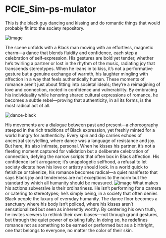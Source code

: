 # PCIE_Sim-ps-mulator
This is the black guy dancing and kissing and do romantic things that would probably fit into the society repository.

![image](https://github.com/user-attachments/assets/f7199155-064b-499b-8790-18deec4acc89)

The scene unfolds with a Black man moving with an effortless, magnetic charm—a dance that blends fluidity and confidence, each step a celebration of self-expression. His gestures are bold yet tender, whether he’s twirling a partner or lost in the rhythm of the music, radiating joy that transcends stereotypes. When he leans in to kiss, it’s not a performative gesture but a genuine exchange of warmth, his laughter mingling with affection in a way that feels authentically human. These moments of romance aren’t just about fitting into societal ideals; they’re a reimagining of love and connection, rooted in confidence and vulnerability. By embracing his individuality while honoring shared cultural expressions of romance, he becomes a subtle rebel—proving that authenticity, in all its forms, is the most radical act of all.

![dance-black](https://github.com/user-attachments/assets/e0f2929b-0391-443f-add6-3046681ae135)


His movements are a dialogue between past and present—a choreography steeped in the rich traditions of Black expression, yet freshly minted for a world hungry for authenticity. Every spin and dip carries echoes of ancestral storytelling, where dance was a language of resistance and joy. But here, it’s also intimate, personal. When he kisses his partner, it’s not a fleeting moment captured for validation but a deliberate celebration of connection, defying the narrow scripts that often box in Black affection. His confidence isn’t arrogance; it’s unapologetic selfhood, a refusal to let society dictate how his love or artistry should look. In a world quick to fetishize or tokenize, his romance becomes radical—a quiet manifesto that says Black joy and tenderness are not exceptions to the norm but the standard by which all humanity should be measured.
![image](https://github.com/user-attachments/assets/fa414a3a-eb52-4ab3-8d83-bce92f782beb)
What makes his actions subversive is their ordinariness. He isn’t performing for a camera or catering to stereotypes; he’s simply being, in a society that often denies Black people the luxury of everyday humanity. The dance floor becomes a sanctuary where his body isn’t policed, where his kisses aren’t sensationalized but seen as inherently worthy. By centering his own truth, he invites viewers to rethink their own biases—not through grand gestures, but through the quiet power of existing fully. In doing so, he redefines romance not as something to be earned or performed but as a birthright, one that belongs to everyone, no matter the color of their skin.
